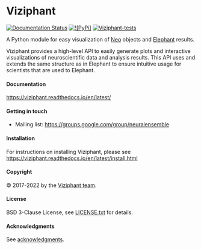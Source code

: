 # Viziphant

[![Documentation Status](https://readthedocs.org/projects/viziphant/badge/?version=latest)](https://viziphant.readthedocs.io/en/latest/?badge=latest)
[![![PyPi]](https://img.shields.io/pypi/v/viziphant)](https://pypi.org/project/viziphant/)
[![Viziphant-tests](https://github.com/INM-6/viziphant/actions/workflows/CI_actions.yml/badge.svg)](https://github.com/INM-6/viziphant/actions/workflows/CI_actions.yml)

A Python module for easy visualization of [Neo](https://github.com/NeuralEnsemble/python-neo) objects and
[Elephant](https://github.com/NeuralEnsemble/elephant) results.

Viziphant provides a high-level API to easily generate plots and interactive visualizations of neuroscientific data and
analysis results. This API uses and extends the same structure as in Elephant to ensure intuitive usage for scientists
that are used to Elephant. 


#### Documentation
https://viziphant.readthedocs.io/en/latest/

#### Getting in touch
* Mailing list: https://groups.google.com/group/neuralensemble


#### Installation
For instructions on installing Viziphant, please see https://viziphant.readthedocs.io/en/latest/install.html

#### Copyright
:copyright: 2017-2022 by the [Viziphant team](doc/authors.rst).

#### License
BSD 3-Clause License, see [LICENSE.txt](LICENSE.txt) for details.

#### Acknowledgments
See [acknowledgments](doc/acknowledgments.rst).
